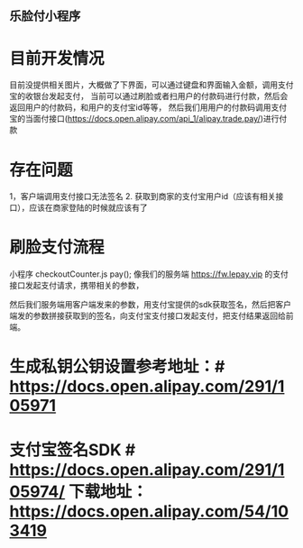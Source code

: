 ## 乐脸付小程序 ##

# 目前开发情况 #
目前没提供相关图片，大概做了下界面，可以通过键盘和界面输入金额，调用支付宝的收银台发起支付，
当前可以通过刷脸或者扫用户的付款码进行付款，然后会返回用户的付款码，和用户的支付宝id等等，
然后我们用用户的付款码调用支付宝的当面付接口(https://docs.open.alipay.com/api_1/alipay.trade.pay/)进行付款

# 存在问题 #
1，客户端调用支付接口无法签名
2. 获取到商家的支付宝用户id（应该有相关接口），应该在商家登陆的时候就应该有了


# 刷脸支付流程 #

小程序 checkoutCounter.js pay();
像我们的服务端 https://fw.lepay.vip 的支付接口发起支付请求，携带相关的参数，

然后我们服务端用客户端发来的参数，用支付宝提供的sdk获取签名，然后把客户端发的参数拼接获取到的签名，向支付宝支付接口发起支付，把支付结果返回给前端。


# 生成私钥公钥设置参考地址：# https://docs.open.alipay.com/291/105971

# 支付宝签名SDK #  https://docs.open.alipay.com/291/105974/ 下载地址：https://docs.open.alipay.com/54/103419

